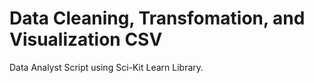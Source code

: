 # Data Cleaning, Transfomation, and Visualization CSV
Data Analyst Script using Sci-Kit Learn Library.
